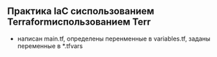## Практика IaC сиспользованием Terraformиспользованием Terr

- написан main.tf, определены перенменные в variables.tf, заданы переменные в *.tfvars


